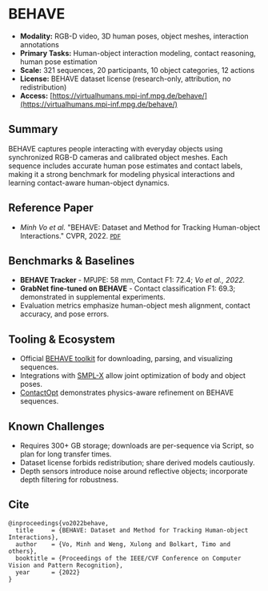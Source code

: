# BEHAVE

- **Modality:** RGB-D video, 3D human poses, object meshes, interaction annotations
- **Primary Tasks:** Human-object interaction modeling, contact reasoning, human pose estimation
- **Scale:** 321 sequences, 20 participants, 10 object categories, 12 actions
- **License:** BEHAVE dataset license (research-only, attribution, no redistribution)
- **Access:** [https://virtualhumans.mpi-inf.mpg.de/behave/](https://virtualhumans.mpi-inf.mpg.de/behave/)

## Summary
BEHAVE captures people interacting with everyday objects using synchronized RGB-D cameras and calibrated object meshes. Each sequence includes accurate human pose estimates and contact labels, making it a strong benchmark for modeling physical interactions and learning contact-aware human-object dynamics.

## Reference Paper
- *Minh Vo et al.* "BEHAVE: Dataset and Method for Tracking Human-object Interactions." CVPR, 2022. [`PDF`](https://arxiv.org/abs/2104.02683)

## Benchmarks & Baselines
- **BEHAVE Tracker** - MPJPE: 58 mm, Contact F1: 72.4; *Vo et al., 2022.*
- **GrabNet fine-tuned on BEHAVE** - Contact classification F1: 69.3; demonstrated in supplemental experiments.
- Evaluation metrics emphasize human-object mesh alignment, contact accuracy, and pose errors.

## Tooling & Ecosystem
- Official [BEHAVE toolkit](https://github.com/TimoBolkart/BEHAVE) for downloading, parsing, and visualizing sequences.
- Integrations with [SMPL-X](https://smpl-x.is.tue.mpg.de/) allow joint optimization of body and object poses.
- [ContactOpt](https://github.com/otaheri/ContactOpt) demonstrates physics-aware refinement on BEHAVE sequences.

## Known Challenges
- Requires 300+ GB storage; downloads are per-sequence via Script, so plan for long transfer times.
- Dataset license forbids redistribution; share derived models cautiously.
- Depth sensors introduce noise around reflective objects; incorporate depth filtering for robustness.

## Cite
```
@inproceedings{vo2022behave,
  title     = {BEHAVE: Dataset and Method for Tracking Human-object Interactions},
  author    = {Vo, Minh and Weng, Xulong and Bolkart, Timo and others},
  booktitle = {Proceedings of the IEEE/CVF Conference on Computer Vision and Pattern Recognition},
  year      = {2022}
}
```
